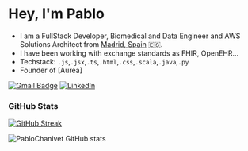 # Hey, I'm Pablo

- I am a FullStack Developer, Biomedical and Data Engineer and AWS Solutions Architect from [Madrid, Spain](https://youtu.be/oEbVbKufTII?feature=shared) 🇪🇸.
- I have been working with exchange standards as FHIR, OpenEHR...
- Techstack: `.js`,`.jsx`,`.ts`,`.html`,`.css`,`.scala`,`.java`,`.py`
- Founder of [Aurea]

[![Gmail Badge](https://img.shields.io/badge/Gmail-D14836?style=for-the-badge&logo=gmail&logoColor=white)](mailto:pablo.chanivetgarcia@gmail.com)
 [![LinkedIn](https://img.shields.io/badge/linkedin-%230077B5.svg?style=for-the-badge&logo=linkedin&logoColor=white)](https://www.linkedin.com/in/pablochanivetgarcia/)

### GitHub Stats

[![GitHub Streak](https://github-readme-streak-stats.herokuapp.com?user=PabloChanivet&theme=vue)](https://git.io/streak-stats)

![PabloChanivet GitHub stats](https://github-readme-stats.vercel.app/api?username=PabloChanivet&theme=shadow-green&show_icons=true)

<!---
PabloChanivet/PabloChanivet is a ✨ special ✨ repository because its `README.md` (this file) appears on your GitHub profile.
You can click the Preview link to take a look at your changes.
--->
